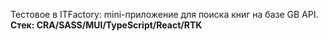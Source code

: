Тестовое в ITFactory: mini-приложение для поиска книг на базе GB API. <b>Стек: CRA/SASS/MUI/TypeScript/React/RTK</b>
